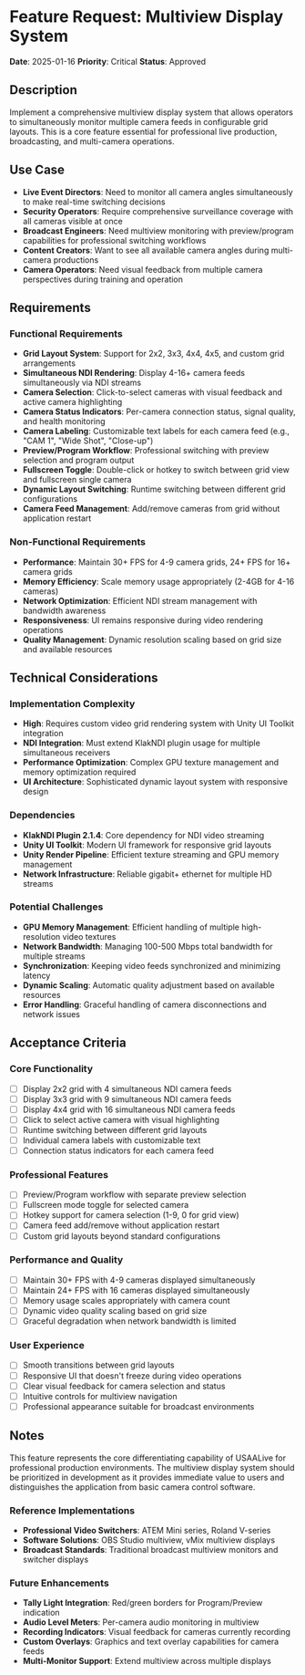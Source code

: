 # Feature Request: Multiview Display System

**Date**: 2025-01-16
**Priority**: Critical
**Status**: Approved

## Description
Implement a comprehensive multiview display system that allows operators to simultaneously monitor multiple camera feeds in configurable grid layouts. This is a core feature essential for professional live production, broadcasting, and multi-camera operations.

## Use Case
- **Live Event Directors**: Need to monitor all camera angles simultaneously to make real-time switching decisions
- **Security Operators**: Require comprehensive surveillance coverage with all cameras visible at once
- **Broadcast Engineers**: Need multiview monitoring with preview/program capabilities for professional switching workflows
- **Content Creators**: Want to see all available camera angles during multi-camera productions
- **Camera Operators**: Need visual feedback from multiple camera perspectives during training and operation

## Requirements

### Functional Requirements
- **Grid Layout System**: Support for 2x2, 3x3, 4x4, 4x5, and custom grid arrangements
- **Simultaneous NDI Rendering**: Display 4-16+ camera feeds simultaneously via NDI streams
- **Camera Selection**: Click-to-select cameras with visual feedback and active camera highlighting
- **Camera Status Indicators**: Per-camera connection status, signal quality, and health monitoring
- **Camera Labeling**: Customizable text labels for each camera feed (e.g., "CAM 1", "Wide Shot", "Close-up")
- **Preview/Program Workflow**: Professional switching with preview selection and program output
- **Fullscreen Toggle**: Double-click or hotkey to switch between grid view and fullscreen single camera
- **Dynamic Layout Switching**: Runtime switching between different grid configurations
- **Camera Feed Management**: Add/remove cameras from grid without application restart

### Non-Functional Requirements
- **Performance**: Maintain 30+ FPS for 4-9 camera grids, 24+ FPS for 16+ camera grids
- **Memory Efficiency**: Scale memory usage appropriately (2-4GB for 4-16 cameras)
- **Network Optimization**: Efficient NDI stream management with bandwidth awareness
- **Responsiveness**: UI remains responsive during video rendering operations
- **Quality Management**: Dynamic resolution scaling based on grid size and available resources

## Technical Considerations

### Implementation Complexity
- **High**: Requires custom video grid rendering system with Unity UI Toolkit integration
- **NDI Integration**: Must extend KlakNDI plugin usage for multiple simultaneous receivers
- **Performance Optimization**: Complex GPU texture management and memory optimization required
- **UI Architecture**: Sophisticated dynamic layout system with responsive design

### Dependencies
- **KlakNDI Plugin 2.1.4**: Core dependency for NDI video streaming
- **Unity UI Toolkit**: Modern UI framework for responsive grid layouts
- **Unity Render Pipeline**: Efficient texture streaming and GPU memory management
- **Network Infrastructure**: Reliable gigabit+ ethernet for multiple HD streams

### Potential Challenges
- **GPU Memory Management**: Efficient handling of multiple high-resolution video textures
- **Network Bandwidth**: Managing 100-500 Mbps total bandwidth for multiple streams
- **Synchronization**: Keeping video feeds synchronized and minimizing latency
- **Dynamic Scaling**: Automatic quality adjustment based on available resources
- **Error Handling**: Graceful handling of camera disconnections and network issues

## Acceptance Criteria

### Core Functionality
- [ ] Display 2x2 grid with 4 simultaneous NDI camera feeds
- [ ] Display 3x3 grid with 9 simultaneous NDI camera feeds  
- [ ] Display 4x4 grid with 16 simultaneous NDI camera feeds
- [ ] Click to select active camera with visual highlighting
- [ ] Runtime switching between different grid layouts
- [ ] Individual camera labels with customizable text
- [ ] Connection status indicators for each camera feed

### Professional Features
- [ ] Preview/Program workflow with separate preview selection
- [ ] Fullscreen mode toggle for selected camera
- [ ] Hotkey support for camera selection (1-9, 0 for grid view)
- [ ] Camera feed add/remove without application restart
- [ ] Custom grid layouts beyond standard configurations

### Performance and Quality
- [ ] Maintain 30+ FPS with 4-9 cameras displayed simultaneously
- [ ] Maintain 24+ FPS with 16 cameras displayed simultaneously
- [ ] Memory usage scales appropriately with camera count
- [ ] Dynamic video quality scaling based on grid size
- [ ] Graceful degradation when network bandwidth is limited

### User Experience
- [ ] Smooth transitions between grid layouts
- [ ] Responsive UI that doesn't freeze during video operations
- [ ] Clear visual feedback for camera selection and status
- [ ] Intuitive controls for multiview navigation
- [ ] Professional appearance suitable for broadcast environments

## Notes
This feature represents the core differentiating capability of USAALive for professional production environments. The multiview display system should be prioritized in development as it provides immediate value to users and distinguishes the application from basic camera control software.

### Reference Implementations
- **Professional Video Switchers**: ATEM Mini series, Roland V-series
- **Software Solutions**: OBS Studio multiview, vMix multiview displays
- **Broadcast Standards**: Traditional broadcast multiview monitors and switcher displays

### Future Enhancements
- **Tally Light Integration**: Red/green borders for Program/Preview indication
- **Audio Level Meters**: Per-camera audio monitoring in multiview
- **Recording Indicators**: Visual feedback for cameras currently recording
- **Custom Overlays**: Graphics and text overlay capabilities for camera feeds
- **Multi-Monitor Support**: Extend multiview across multiple displays